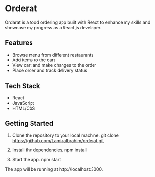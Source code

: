 # Orderat
Ordarat is a food ordering app built with React to enhance my skills and showcase my progress as a React js developer.

## Features
- Browse menu from different restaurants
- Add items to the cart
- View cart and make changes to the order
- Place order and track delivery status

## Tech Stack
- React
- JavaScript
- HTML/CSS

## Getting Started

1. Clone the repository to your local machine.
   git clone https://github.com/LamiaaIbrahim/orderat.git

2. Install the dependencies.
   npm install

3. Start the app.
   npm start

The app will be running at http://localhost:3000.
